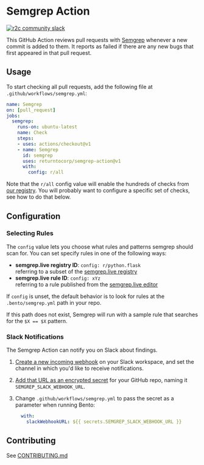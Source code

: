 # Semgrep Action

[![r2c community slack](https://img.shields.io/badge/r2c_slack-join-brightgreen?style=for-the-badge&logo=slack&labelColor=4A154B)](https://join.slack.com/t/r2c-community/shared_invite/enQtNjU0NDYzMjAwODY4LWE3NTg1MGNhYTAwMzk5ZGRhMjQ2MzVhNGJiZjI1ZWQ0NjQ2YWI4ZGY3OGViMGJjNzA4ODQ3MjEzOWExNjZlNTA)

This GitHub Action reviews pull requests with [Semgrep](https://github.com/returntocorp/semgrep)
whenever a new commit is added to them.
It reports as failed if there are any new bugs
that first appeared in that pull request.

## Usage

To start checking all pull requests,
add the following file at `.github/workflows/semgrep.yml`:

```yaml
name: Semgrep
on: [pull_request]
jobs:
  semgrep:
    runs-on: ubuntu-latest
    name: Check
    steps:
    - uses: actions/checkout@v1
    - name: Semgrep
      id: semgrep
      uses: returntocorp/semgrep-action@v1
      with:
        config: r/all
```

Note that the `r/all` config value
will enable the hundreds of checks from [our registry](https://semgrep.live/r).
You will probably want to configure a specific set of checks,
see how to do that below.

## Configuration

### Selecting Rules

The `config` value lets you choose what rules and patterns semgrep should scan for.
You can set specify rules in one of the following ways:

- **semgrep.live registry ID**: `config: r/python.flask`  
  referring to a subset of the [semgrep.live registry](https://semgrep.live/r)
- **semgrep.live rule ID**: `config: xYz`  
  referring to a rule published from the [semgrep.live editor](https://semgrep.live)

If `config` is unset,
the default behavior is to look for rules
at the `.bento/semgrep.yml` path in your repo.

If this path does not exist,
Semgrep will run with a sample rule that searches for the `$X == $X` pattern.

### Slack Notifications

The Semgrep Action can notify you on Slack about findings.

1. [Create a new incoming webhook](https://slack.com/apps/A0F7XDUAZ-incoming-webhooks)
   on your Slack workspace,
   and set the channel in which you'd like to receive notifications.
2. [Add that URL as an encrypted secret](https://help.github.com/en/actions/configuring-and-managing-workflows/creating-and-storing-encrypted-secrets)
   for your GitHub repo, naming it `SEMGREP_SLACK_WEBHOOK_URL`.
3. Change `.github/workflows/semgrep.yml` to pass the secret as a parameter when running Bento:

   ```yaml
     with:
       slackWebhookURL: ${{ secrets.SEMGREP_SLACK_WEBHOOK_URL }}
   ```

## Contributing

See [CONTRIBUTING.md](CONTRIBUTING.md)
